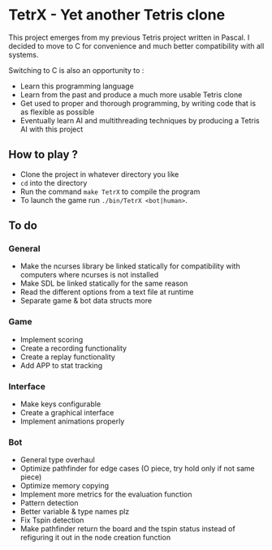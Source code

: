 # TetrX - Yet another Tetris clone

This project emerges from my previous Tetris project written in Pascal. I decided to move to C for convenience and much better compatibility with all systems.

Switching to C is also an opportunity to :
- Learn this programming language
- Learn from the past and produce a much more usable Tetris clone
- Get used to proper and thorough programming, by writing code that is as flexible as possible
- Eventually learn AI and multithreading techniques by producing a Tetris AI with this project

## How to play ?

- Clone the project in whatever directory you like
- `cd` into the directory
- Run the command `make TetrX` to compile the program
- To launch the game run `./bin/TetrX <bot|human>`.

## To do
### General
- Make the ncurses library be linked statically for compatibility with computers where ncurses is not installed
- Make SDL be linked statically for the same reason
- Read the different options from a text file at runtime
- Separate game & bot data structs more
### Game
- Implement scoring
- Create a recording functionality
- Create a replay functionality
- Add APP to stat tracking
### Interface
- Make keys configurable
- Create a graphical interface
- Implement animations properly
### Bot
- General type overhaul
- Optimize pathfinder for edge cases (O piece, try hold only if not same piece)
- Optimize memory copying
- Implement more metrics for the evaluation function
- Pattern detection
- Better variable & type names plz
- Fix Tspin detection
- Make pathfinder return the board and the tspin status instead of refiguring it out in the node creation function
